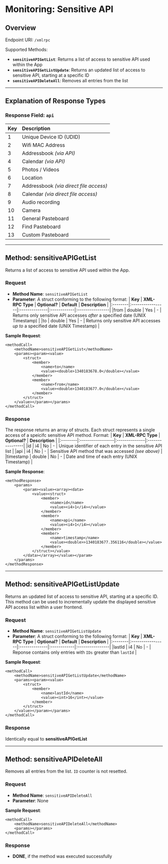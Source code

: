 # Monitoring: Sensitive API #

## Overview ##
Endpoint URI: `/xmlrpc`

Supported Methods:
  * **`sensitiveAPIGetList`**: Returns a list of access to sensitive API used within the App
  * **`sensitiveAPIGetListUpdate`**: Returns an updated list of access to sensitive API, starting at a specific ID
  * **`sensitiveAPIDeleteAll`**: Removes all entries from the list


---


## Explanation of Response Types ##

### Response Field: `api` ###
| **Key** | **Description** |
|:--------|:----------------|
| 1 | Unique Device ID (UDID) |
| 2 | Wifi MAC Address |
| 3 | Addressbook _(via API)_  |
| 4 | Calendar _(via API)_ |
| 5 | Photos / Videos |
| 6 | Location |
| 7 | Addressbook _(via direct file access)_ |
| 8 | Calendar _(via direct file access)_ |
| 9 | Audio recording |
| 10 | Camera |
| 11 | General Pasteboard |
| 12 | Find Pasteboard |
| 13 | Custom Pasteboard |

---


## Method: sensitiveAPIGetList ##
Returns a list of access to sensitive API used within the App.

### Request ###
  * **Method Name**: `sensitiveAPIGetList`
  * **Parameter**: A struct conforming to the following format:
| **Key** | **XML-RPC Type** | **Optional?** | **Default** | **Description** |
|:--------|:-----------------|:--------------|:------------|:----------------|
|from | double | Yes | - | Returns only sensitive API accesses _after_ a specified date (UNIX Timestamp)  |
|to | double | Yes | - | 	Returns only sensitive API accesses _up to_ a specified date (UNIX Timestamp)  |

**Sample Request**:
```
<methodCall>
	<methodName>sensitiveAPIGetList</methodName>
	<params><param><value>
		<struct>
			<member>
				<name>to</name>
				<value><double>1340183678.0</double></value>
			</member>
			<member>
				<name>from</name>
				<value><double>1340183677.0</double></value>
			</member>
		</struct>
	</value></param></params>
</methodCall>
```

### Response ###
The response returns an array of structs. Each struct represents a single access of a speicifc sensitive API method. Format:
| **Key** | **XML-RPC Type** | **Optional?** | **Description** |
|:--------|:-----------------|:--------------|:----------------|
|id | i4 | No | - | Unique identifier of each entry in the sensitive API list  |
|api | i4 | No | - | Sensitive API method that was accessed _(see above)_ |
|timestamp | double | No | - | Date and time of each entry (UNIX Timestamp)  |

**Sample Response**:
```
<methodResponse>
	<params>
		<param><value><array><data>
			<value><struct>
				<member>
					<name>id</name>
					<value><i4>1</i4></value>
				</member>
				<member>
					<name>api</name>
					<value><i4>1</i4></value>
				</member>
				<member>
					<name>timestamp</name>
					<value><double>>1340183677.356116</double></value>
				</member>
			</struct></value>
		</data></array></value></param>
	</params>
</methodResponse>
```


---


## Method: sensitiveAPIGetListUpdate ##
Returns an updated list of access to sensitive API, starting at a specific ID. This method can be used to incrementally update the displayed sensitive API access list within a user frontend.

### Request ###
  * **Method Name**: `sensitiveAPIGetListUpdate`
  * **Parameter**: A struct conforming to the following format:
| **Key** | **XML-RPC Type** | **Optional?** | **Default** | **Description** |
|:--------|:-----------------|:--------------|:------------|:----------------|
|lastId | i4 | No | - | Reponse contains only entries with `IDs` greater than `lastId` |

**Sample Request**:
```
<methodCall>
	<methodName>sensitiveAPIGetListUpdate</methodName>
	<params><param><value>
		<struct>
			<member>
				<name>lastId</name>
				<value><int>16</int></value>
			</member>
		</struct>
	</value></param></params>
</methodCall>
```

### Response ###
Identically equal to **sensitiveAPIGetList**


---


## Method: sensitiveAPIDeleteAll ##
Removes all entries from the list. `ID` counter is not resetted.

### Request ###
  * **Method Name**: `sensitiveAPIDeleteAll`
  * **Parameter**: None

**Sample Request**:
```
<methodCall>
	<methodName>sensitiveAPIDeleteAll</methodName>
	<params></params>
</methodCall>
```

### Response ###

  * **DONE**, if the method was executed successfully
